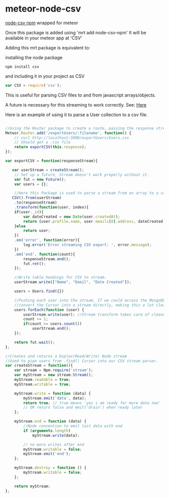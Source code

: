 meteor-node-csv
===============

[node-csv npm](http://www.adaltas.com/projects/node-csv/) wrapped for meteor

Once this package is added using 'mrt add node-csv-npm' It will be available in your meteor app at 'CSV'

Adding this mrt package is equivalent to:

installing the node package
```
npm install csv
```

and including it in your project as CSV
```javascript
var CSV = require('csv');
```

This is useful for parsing CSV files to and from javascript arrays/objects.

A future is necessary for this streaming to work correctly. See: [Here](https://gist.github.com/possibilities/3443021)

Here is an example of using it to parse a User collection to a csv file.

```javascript

//Using the Router package to create a route, passing the response stream to our function
Meteor.Router.add('/exportUsers/:filename', function() {
	// curl http://localhost:3000/exportUsers/Users.csv
	// Should get a .csv file
	return exportCSV(this.response);
});

var exportCSV = function(responseStream){

   var userStream = createStream();
	// Set up a future, Stream doesn't work properly without it.
	var fut = new Future();
	var users = {};

	//Here this Package is used to parse a stream from an array to a string of CSVs.
   CSV().from(userStream)
	.to(responseStream)
	.transform(function(user, index){
	if(user._id){
	    var dateCreated = new Date(user.createdAt);
	    return [user.profile.name, user.emails[0].address, dateCreated.toString()];
	}else
	    return user;
	})
	.on('error', function(error){
		log.error('Error streaming CSV export: ', error.message);
	})
	.on('end', function(count){
		responseStream.end();
		fut.ret();
	});

	//Write table headings for CSV to stream.
    userStream.write(["Name", "Email", "Date Created"]);

	users = Users.find({})

    //Pushing each user into the stream, If we could access the MongoDB driver we could
    //convert the Cursor into a stream directly, making this a lot cleaner.
    users.forEach(function (user) {
        userStream.write(user); //Stream transform takes care of cleanup and formatting.
        count += 1;
        if(count >= users.count())
            userStream.end();
    });

    return fut.wait();
};

//Creates and returns a Duplex(Read/Write) Node stream
//Used to pipe users from .find() Cursor into our CSV stream parser.
var createStream = function(){
	var stream = Npm.require('stream');
	var myStream = new stream.Stream();
	myStream.readable = true;
	myStream.writable = true;

	myStream.write = function (data) {
		myStream.emit('data', data);
		return true; // true means 'yes i am ready for more data now'
		// OR return false and emit('drain') when ready later
	};

	myStream.end = function (data) {
		//Node convention to emit last data with end
		if (arguments.length)
			myStream.write(data);

		// no more writes after end
		myStream.writable = false;
		myStream.emit('end');
	};

	myStream.destroy = function () {
		myStream.writable = false;
	};

	return myStream;
};

```
